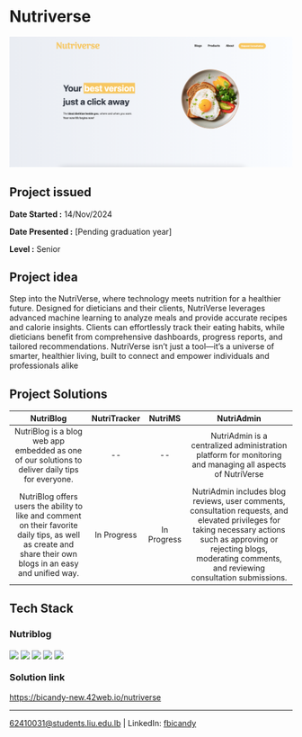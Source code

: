 # Nutriverse 

<p align="center">
    <img src="welcomepage.png" title="Nutriverse webview"/>
</p>

## Project issued

<b>Date Started :</b> 14/Nov/2024

<b>Date Presented :</b> [Pending graduation year]

<b>Level :</b> Senior

## Project idea
Step into the NutriVerse, where technology meets nutrition for a healthier future. Designed for dieticians and their clients, NutriVerse leverages advanced machine learning to analyze meals and provide accurate recipes and calorie insights. Clients can effortlessly track their eating habits, while dieticians benefit from comprehensive dashboards, progress reports, and tailored recommendations. NutriVerse isn’t just a tool—it’s a universe of smarter, healthier living, built to connect and empower individuals and professionals alike

## Project Solutions

| **NutriBlog** | **NutriTracker** | **NutriMS**  | **NutriAdmin**|
|:-------------------------------------------------------------------------------------------------------------------------------:|:----------------:|:------------:|:-------------------------------------------------------------------------------------------------------------------------:|
| NutriBlog is a blog web app embedded as one of our solutions to deliver daily tips for everyone. | -- | -- |  NutriAdmin is a centralized administration platform for monitoring and managing all aspects of NutriVerse
NutriBlog offers users the ability to like and comment on their favorite daily tips, as well as create and share their own blogs in an easy and unified way.| In Progress | In Progress  | NutriAdmin includes blog reviews, user comments, consultation requests, and elevated privileges for taking necessary actions such as approving or rejecting blogs, moderating comments, and reviewing consultation submissions. |


## Tech Stack
 ### Nutriblog
<img align="center" width="3%" src="https://user-images.githubusercontent.com/25181517/192158954-f88b5814-d510-4564-b285-dff7d6400dad.png"/> <img align="center" width="3%" src="https://upload.wikimedia.org/wikipedia/commons/thumb/d/d5/Tailwind_CSS_Logo.svg/2560px-Tailwind_CSS_Logo.svg.png"/> <img align="center" width="6%" src="https://www.andreafiori.net/img/software-development/posts/php8-features.gif"/> <img align="center" width="6%" src="https://raw.githubusercontent.com/marwin1991/profile-technology-icons/refs/heads/main/icons/mysql.png"/> <img align="center" width="5%" src="https://infinityfree-forum-uploads.s3.dualstack.eu-central-1.amazonaws.com/original/3X/a/a/aa031572455185b8e9ad7c1bc79f3816a1eb2a1b.png"/>



### Solution link

https://bicandy-new.42web.io/nutriverse

---
62410031@students.liu.edu.lb | LinkedIn: [fbicandy](https://www.linkedin.com/in/freddy-bicandy/)
